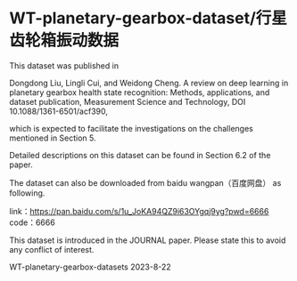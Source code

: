 # WT-planetary-gearbox-dataset/行星齿轮箱振动数据
This dataset was published in 

Dongdong Liu, Lingli Cui, and Weidong Cheng. A review on deep learning in planetary gearbox
health state recognition: Methods, applications, and dataset publication, Measurement Science and Technology,
DOI 10.1088/1361-6501/acf390, 

which is expected to facilitate the investigations on the challenges mentioned in Section 5.

Detailed descriptions on this dataset can be found in Section 6.2 of the paper.

The dataset can also be downloaded from baidu wangpan（百度网盘） as following.

link：https://pan.baidu.com/s/1u_JoKA94QZ9i63OYgqj9yg?pwd=6666
code：6666

This dataset is introduced in the JOURNAL paper. Please state this to avoid any conflict of interest.

WT-planetary-gearbox-datasets
2023-8-22
